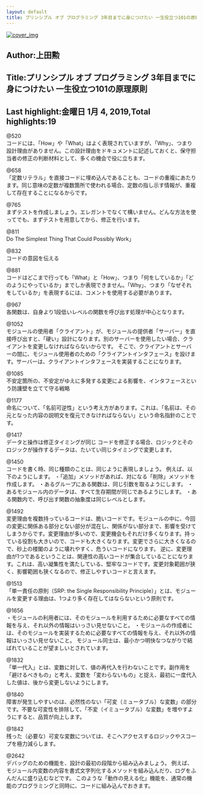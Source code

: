 ```yaml
---
layout: default
title: プリンシプル オブ プログラミング 3年目までに身につけたい 一生役立つ101の原理原則 by 上田勲
---
```


[![cover_img](http://images-jp.amazon.com/images/P/B071V7MY82.09.MZZZZZZZ.jpg)](https://www.amazon.co.jp/dp/B071V7MY82)  
## Author:上田勲  
## Title:プリンシプル オブ プログラミング 3年目までに身につけたい 一生役立つ101の原理原則  
## Last highlight:金曜日 1月 4, 2019,Total highlights:19  
  
@520  
コードには、「How」や「What」はよく表現されていますが、「Why」、つまり設計理由がありません。この設計理由をドキュメントに記述しておくと、保守担当者の修正の判断材料として、多くの機会で役に立ちます。  
  
@658  
「定数リテラル」を直接コードに埋め込んであることも、コードの重複にあたります。同じ意味の定数が複数箇所で使われる場合、定数の指し示す情報が、重複して存在することになるからです。  
  
@765  
まずテストを作成しましょう。エレガントでなくて構いません。どんな方法を使ってでも、まずテストを用意してから、修正を行います。  
  
@811  
Do The Simplest Thing That Could Possibly Work」  
  
@832  
コードの意図を伝える  
  
@881  
コードはどこまで行っても「What」と「How」、つまり「何をしているか」「どのようにやっているか」までしか表現できません。「Why」、つまり「なぜそれをしているか」を表現するには、コメントを使用する必要があります。  
  
@967  
各関数は、自身より1段低いレベルの関数を呼び出す処理が中心となります。  
  
@1052  
モジュールの使用者「クライアント」が、モジュールの提供者「サーバー」を直接呼び出すと、「硬い」設計になります。別のサーバーを使用したい場合、クライアントを変更しなければならないからです。 そこで、クライアントとサーバーの間に、モジュール使用者のための「クライアントインタフェース」を設けます。サーバーは、クライアントインタフェースを実装することになります。  
  
@1085  
不安定箇所の、不安定がゆえに多発する変更による影響を、インタフェースという防護壁を立てて守る戦略  
  
@1177  
命名について、「名前可逆性」という考え方があります。これは、「名前は、その元となった内容の説明文を復元できなければならない」という命名指針のことです。  
  
@1417  
データと操作は修正タイミングが同じ コードを修正する場合、ロジックとそのロジックが操作するデータは、たいてい同じタイミングで変更します。  
  
@1450  
コードを書く時、同じ種類のことは、同じように表現しましょう。 例えば、以下のようにします。 ・「追加」メソッドがあれば、対になる「削除」メソッドを作成します。 ・あるグループにある関数は、同じ引数を取るようにします。 ・あるモジュール内のデータは、すべて生存期間が同じであるようにします。 ・ある関数内で、呼び出す関数の抽象度は同じレベルとします。  
  
@1492  
変更理由を複数持っているコードは、脆いコードです。モジュールの中に、今回の変更に関係ある部分とない部分が混在し、関係がない部分まで、影響を受けてしまうからです。変更理由が多いので、変更機会もそれだけ多くなります。持っている役割も大きいので、コードも大きくなります。変更でさらに大きくなるので、砂上の楼閣のように壊れやすく、危ういコードになります。 逆に、変更理由が1つであるということは、関連性の高いコードが集合していることになります。これは、高い凝集性を満たしている、堅牢なコードです。変更対象範囲が狭く、影響範囲も狭くなるので、修正しやすいコードと言えます。  
  
@1513  
「単一責任の原則（SRP: the Single Responsibility Principle）」とは、モジュールを変更する理由は、1つより多く存在してはならないという原則です。  
  
@1656  
・モジュールの利用者には、そのモジュールを利用するために必要なすべての情報を与え、それ以外の情報はいっさい見せないこと。 ・モジュールの作成者には、そのモジュールを実装するために必要なすべての情報を与え、それ以外の情報はいっさい見せないこと。 モジュール同士は、最小かつ明快なつながりで結ばれていることが望ましいとされています。  
  
@1832  
「単一代入」とは、変数に対して、値の再代入を行わないことです。副作用を「避けるべきもの」と考え、変数を「変わらないもの」と捉え、最初に一度代入した値は、後から変更しないようにします。  
  
@1840  
障害が発生しやすいのは、必然性のない「可変（ミュータブル）な変数」の部分です。不要な可変性を排除して、「不変（イミュータブル）な変数」を増やすようにすると、品質が向上します。  
  
@1842  
残った（必要な）可変な変数については、そこへアクセスするロジックやスコープを極力減らします。  
  
@2642  
デバッグのための機能を、設計の最初の段階から組み込みましょう。 例えば、モジュール内変数の内容を書式文字列化するメソッドを組み込んだり、ログをふんだんに盛り込むなどです。 このような「動作の見える化」機能を、通常の機能のプログラミングと同時に、コードに組み込んでおきます。  
